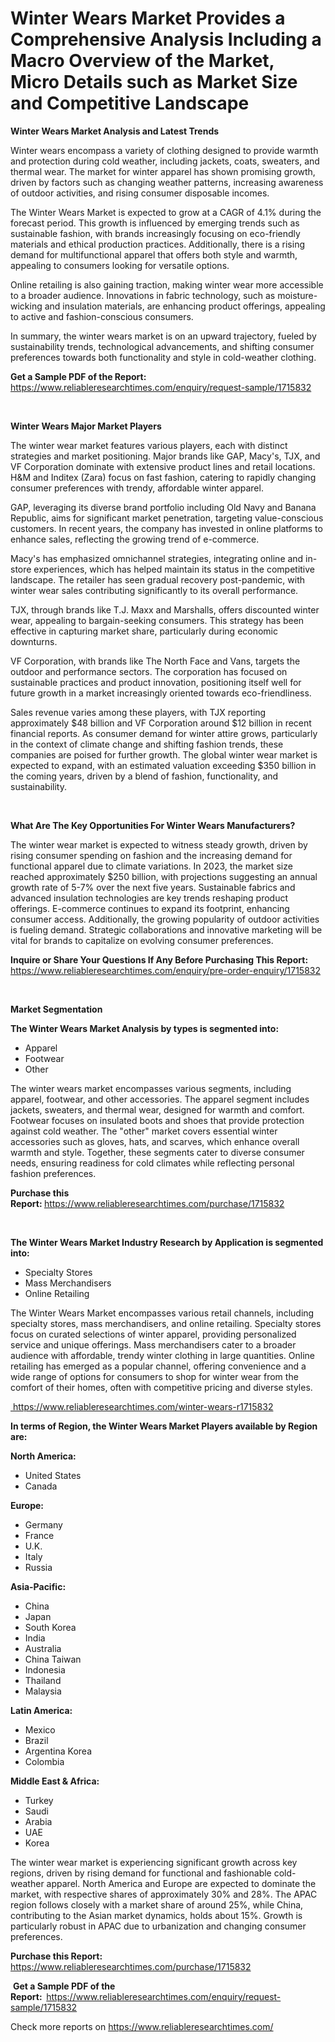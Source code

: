 <p><h1>Winter Wears Market Provides a Comprehensive Analysis Including a Macro Overview of the Market, Micro Details such as Market Size and Competitive Landscape</h1></p><p><strong>Winter Wears Market Analysis and Latest Trends</strong></p>
<p><p>Winter wears encompass a variety of clothing designed to provide warmth and protection during cold weather, including jackets, coats, sweaters, and thermal wear. The market for winter apparel has shown promising growth, driven by factors such as changing weather patterns, increasing awareness of outdoor activities, and rising consumer disposable incomes.</p><p>The Winter Wears Market is expected to grow at a CAGR of 4.1% during the forecast period. This growth is influenced by emerging trends such as sustainable fashion, with brands increasingly focusing on eco-friendly materials and ethical production practices. Additionally, there is a rising demand for multifunctional apparel that offers both style and warmth, appealing to consumers looking for versatile options.</p><p>Online retailing is also gaining traction, making winter wear more accessible to a broader audience. Innovations in fabric technology, such as moisture-wicking and insulation materials, are enhancing product offerings, appealing to active and fashion-conscious consumers.</p><p>In summary, the winter wears market is on an upward trajectory, fueled by sustainability trends, technological advancements, and shifting consumer preferences towards both functionality and style in cold-weather clothing.</p></p>
<p><strong>Get a Sample PDF of the Report:&nbsp;</strong> <a href="https://www.reliableresearchtimes.com/enquiry/request-sample/1715832?utm_campaign=2719&utm_medium=2&utm_source=Github&utm_content=ia&utm_term=04042025&utm_id=winter-wears">https://www.reliableresearchtimes.com/enquiry/request-sample/1715832</a></p>
<p>&nbsp;</p>
<p><strong>Winter Wears Major Market Players</strong></p>
<p><p>The winter wear market features various players, each with distinct strategies and market positioning. Major brands like GAP, Macy's, TJX, and VF Corporation dominate with extensive product lines and retail locations. H&M and Inditex (Zara) focus on fast fashion, catering to rapidly changing consumer preferences with trendy, affordable winter apparel.</p><p>GAP, leveraging its diverse brand portfolio including Old Navy and Banana Republic, aims for significant market penetration, targeting value-conscious customers. In recent years, the company has invested in online platforms to enhance sales, reflecting the growing trend of e-commerce. </p><p>Macy's has emphasized omnichannel strategies, integrating online and in-store experiences, which has helped maintain its status in the competitive landscape. The retailer has seen gradual recovery post-pandemic, with winter wear sales contributing significantly to its overall performance.</p><p>TJX, through brands like T.J. Maxx and Marshalls, offers discounted winter wear, appealing to bargain-seeking consumers. This strategy has been effective in capturing market share, particularly during economic downturns.</p><p>VF Corporation, with brands like The North Face and Vans, targets the outdoor and performance sectors. The corporation has focused on sustainable practices and product innovation, positioning itself well for future growth in a market increasingly oriented towards eco-friendliness.</p><p>Sales revenue varies among these players, with TJX reporting approximately $48 billion and VF Corporation around $12 billion in recent financial reports. As consumer demand for winter attire grows, particularly in the context of climate change and shifting fashion trends, these companies are poised for further growth. The global winter wear market is expected to expand, with an estimated valuation exceeding $350 billion in the coming years, driven by a blend of fashion, functionality, and sustainability.</p></p>
<p>&nbsp;</p>
<p><strong>What Are The Key Opportunities For Winter Wears Manufacturers?</strong></p>
<p><p>The winter wear market is expected to witness steady growth, driven by rising consumer spending on fashion and the increasing demand for functional apparel due to climate variations. In 2023, the market size reached approximately $250 billion, with projections suggesting an annual growth rate of 5-7% over the next five years. Sustainable fabrics and advanced insulation technologies are key trends reshaping product offerings. E-commerce continues to expand its footprint, enhancing consumer access. Additionally, the growing popularity of outdoor activities is fueling demand. Strategic collaborations and innovative marketing will be vital for brands to capitalize on evolving consumer preferences.</p></p>
<p><strong>Inquire or Share Your Questions If Any Before Purchasing This Report:</strong> <a href="https://www.reliableresearchtimes.com/enquiry/pre-order-enquiry/1715832?utm_campaign=2719&utm_medium=2&utm_source=Github&utm_content=ia&utm_term=04042025&utm_id=winter-wears">https://www.reliableresearchtimes.com/enquiry/pre-order-enquiry/1715832</a></p>
<p>&nbsp;</p>
<p><strong>Market Segmentation</strong></p>
<p><strong>The Winter Wears Market Analysis by types is segmented into:</strong></p>
<p><ul><li>Apparel</li><li>Footwear</li><li>Other</li></ul></p>
<p><p>The winter wears market encompasses various segments, including apparel, footwear, and other accessories. The apparel segment includes jackets, sweaters, and thermal wear, designed for warmth and comfort. Footwear focuses on insulated boots and shoes that provide protection against cold weather. The "other" market covers essential winter accessories such as gloves, hats, and scarves, which enhance overall warmth and style. Together, these segments cater to diverse consumer needs, ensuring readiness for cold climates while reflecting personal fashion preferences.</p></p>
<p><strong>Purchase this Report:&nbsp;</strong><a href="https://www.reliableresearchtimes.com/purchase/1715832?utm_campaign=2719&utm_medium=2&utm_source=Github&utm_content=ia&utm_term=04042025&utm_id=winter-wears">https://www.reliableresearchtimes.com/purchase/1715832</a></p>
<p>&nbsp;</p>
<p><strong>The Winter Wears Market Industry Research by Application is segmented into:</strong></p>
<p><ul><li>Specialty Stores</li><li>Mass Merchandisers</li><li>Online Retailing</li></ul></p>
<p><p>The Winter Wears Market encompasses various retail channels, including specialty stores, mass merchandisers, and online retailing. Specialty stores focus on curated selections of winter apparel, providing personalized service and unique offerings. Mass merchandisers cater to a broader audience with affordable, trendy winter clothing in large quantities. Online retailing has emerged as a popular channel, offering convenience and a wide range of options for consumers to shop for winter wear from the comfort of their homes, often with competitive pricing and diverse styles.</p></p>
<p><a href="https://www.reliableresearchtimes.com/winter-wears-r1715832?utm_campaign=2719&utm_medium=2&utm_source=Github&utm_content=ia&utm_term=04042025&utm_id=winter-wears">&nbsp;https://www.reliableresearchtimes.com/winter-wears-r1715832</a></p>
<p><strong>In terms of Region, the Winter Wears Market Players available by Region are:</strong></p>
<p>
    <p> <strong> North America: </strong>
        <ul>
            <li>United States</li>
            <li>Canada</li>
        </ul>
        </p> 
    <p> <strong> Europe: </strong>
        <ul>
            <li>Germany</li>
            <li>France</li>
            <li>U.K.</li>
            <li>Italy</li>
            <li>Russia</li>
        </ul>
        </p> 
    <p> <strong> Asia-Pacific: </strong>
        <ul>
            <li>China</li>
            <li>Japan</li>
            <li>South Korea</li>
            <li>India</li>
            <li>Australia</li>
            <li>China Taiwan</li>
            <li>Indonesia</li>
            <li>Thailand</li>
            <li>Malaysia</li>
        </ul>
        </p> 
    <p> <strong> Latin America: </strong>
        <ul>
            <li>Mexico</li>
            <li>Brazil</li>
            <li>Argentina Korea</li>
            <li>Colombia</li>
        </ul>
        </p> 
    <p> <strong> Middle East & Africa: </strong>
        <ul>
            <li>Turkey</li>
            <li>Saudi</li>
            <li>Arabia</li>
            <li>UAE</li>
            <li>Korea</li>
        </ul>
    </p>
    </p>
<p><p>The winter wear market is experiencing significant growth across key regions, driven by rising demand for functional and fashionable cold-weather apparel. North America and Europe are expected to dominate the market, with respective shares of approximately 30% and 28%. The APAC region follows closely with a market share of around 25%, while China, contributing to the Asian market dynamics, holds about 15%. Growth is particularly robust in APAC due to urbanization and changing consumer preferences.</p></p>
<p><strong>Purchase this Report: </strong><a href="https://www.reliableresearchtimes.com/purchase/1715832?utm_campaign=2719&utm_medium=2&utm_source=Github&utm_content=ia&utm_term=04042025&utm_id=winter-wears">https://www.reliableresearchtimes.com/purchase/1715832</a></p>
<p>&nbsp;<strong>Get a Sample PDF of the Report:&nbsp;&nbsp;</strong><a href="https://www.reliableresearchtimes.com/enquiry/request-sample/1715832?utm_campaign=2719&utm_medium=2&utm_source=Github&utm_content=ia&utm_term=04042025&utm_id=winter-wears">https://www.reliableresearchtimes.com/enquiry/request-sample/1715832</a></p>
<p><strong></strong></p>
<p>Check more reports on <a href="https://www.reliableresearchtimes.com/?utm_campaign=2719&utm_medium=2&utm_source=Github&utm_content=ia&utm_term=04042025&utm_id=winter-wears">https://www.reliableresearchtimes.com/</a></p>